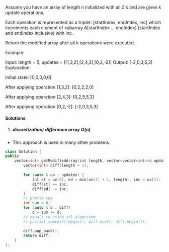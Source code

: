 Assume you have an array of length n initialized with all 0's and are given k update operations.

Each operation is represented as a triplet: [startIndex, endIndex, inc] which increments each element of subarray A[startIndex ... endIndex] (startIndex and endIndex inclusive) with inc.

Return the modified array after all k operations were executed.

Example:

Input: length = 5, updates = [[1,3,2],[2,4,3],[0,2,-2]]
Output: [-2,0,3,5,3]
Explanation:

Initial state:
[0,0,0,0,0]

After applying operation [1,3,2]:
[0,2,2,2,0]

After applying operation [2,4,3]:
[0,2,5,5,3]

After applying operation [0,2,-2]:
[-2,0,3,5,3]


#### Solutions

1. ##### discretization/ difference array O(n)

- This approach is used in many other problems.

```cpp
class Solution {
public:
    vector<int> getModifiedArray(int length, vector<vector<int>>& updates) {
        vector<int> diff(length + 1);
        
        for (auto & uv : updates) {
            int st = uv[0], ed = min(uv[1] + 1, length), inc = uv[2];
            diff[st] += inc;
            diff[ed] -= inc;        
        }
        // prefix sum
        int sum = 0;
        for (auto & d : diff)
            d = sum += d;
        // equals to using stl algorithm
        // partial_sum(diff.begin(), diff.end(), diff.begin());
        
        diff.pop_back();
        return diff;
    }
};
```